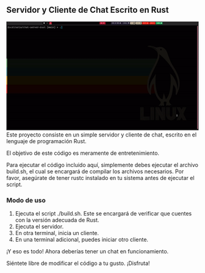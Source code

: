 ## Servidor y Cliente de Chat Escrito en Rust
![gif](gif/gif.gif)
Este proyecto consiste en un simple servidor y cliente de chat, escrito en el lenguaje de programación Rust.

El objetivo de este código es meramente de entretenimiento.

Para ejecutar el código incluido aquí, simplemente debes ejecutar el archivo build.sh, el cual se encargará de compilar los archivos necesarios. Por favor, asegúrate de tener rustc instalado en tu sistema antes de ejecutar el script.
### Modo de uso

   1. Ejecuta el script ./build.sh. Este se encargará de verificar que cuentes con la versión adecuada de Rust.
   2. Ejecuta el servidor.
   3. En otra terminal, inicia un cliente.
   4. En una terminal adicional, puedes iniciar otro cliente.

¡Y eso es todo! Ahora deberías tener un chat en funcionamiento.

Siéntete libre de modificar el código a tu gusto. ¡Disfruta!


